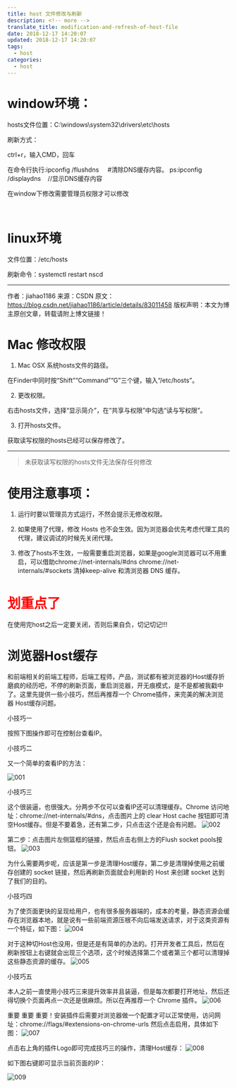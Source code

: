 ```yaml
---
title: host 文件修改与刷新
description: <!-- more -->
translate_title: modification-and-refresh-of-host-file
date: 2018-12-17 14:20:07
updated: 2018-12-17 14:20:07
tags:
  - host
categories:
  - host
---
```


# window环境：

hosts文件位置：C:\windows\system32\drivers\etc\hosts

刷新方式：

ctrl+r，输入CMD，回车

在命令行执行:ipconfig /flushdns     #清除DNS缓存内容。
ps:ipconfig /displaydns    //显示DNS缓存内容

在window下修改需要管理员权限才可以修改

 

# linux环境

文件位置：/etc/hosts

刷新命令：systemctl restart nscd

--------------------- 
作者：jiahao1186 
来源：CSDN 
原文：https://blog.csdn.net/jiahao1186/article/details/83011458 
版权声明：本文为博主原创文章，转载请附上博文链接！


# Mac 修改权限

1. Mac OSX 系统hosts文件的路径。

在Finder中同时按“Shift”“Command”“G”三个键，输入“/etc/hosts”。

2. 更改权限。

右击hosts文件，选择“显示简介”，在“共享与权限”中勾选“读与写权限”。

3. 打开hosts文件。

获取读写权限的hosts已经可以保存修改了。


------------------------------------

> 未获取读写权限的hosts文件无法保存任何修改


# 使用注意事项：
1. 运行时要以管理员方式运行，不然会提示无修改权限。

2. 如果使用了代理，修改 Hosts 也不会生效。因为浏览器会优先考虑代理工具的代理，建议调试的时候先关闭代理。

3. 修改了hosts不生效，一般需要重启浏览器，如果是google浏览器可以不用重启，可以借助chrome://net-internals/#dns  chrome://net-internals/#sockets  清掉keep-alive 和清浏览器 DNS 缓存。


# <font style="color: red; font-size: 30px;">划重点了</font>

在使用完host之后一定要关闭，否则后果自负，切记切记!!!

 

 # 浏览器Host缓存

 和前端相关的前端工程师，后端工程师，产品，测试都有被浏览器的Host缓存折磨疯的经历吧，不停的刷新页面，重启浏览器，开无痕模式，是不是都被我戳中了。这里先提供一些小技巧，然后再推荐一个 Chrome插件，来完美的解决浏览器 Host缓存问题。

小技巧一

按照下图操作即可在控制台查看IP。

小技巧二

又一个简单的查看IP的方法：

![001](/images/host/001.JPEG)

小技巧三

这个很装逼，也很强大。分两步不仅可以查看IP还可以清理缓存。Chrome 访问地址：chrome://net-internals/#dns，点击图片上的 clear Host cache 按钮即可清空Host缓存。但是不要着急，还有第二步，只点击这个还是会有问题。
![002](/images/host/002.JPEG)

第二步：点击图片左侧篮框的链接，然后点击右侧上方的Flush socket pools按钮。
![003](/images/host/003.JPEG)

为什么需要两步呢，应该是第一步是清理Host缓存，第二步是清理掉使用之前缓存创建的 socket 链接，然后再刷新页面就会利用新的 Host 来创建 socket 达到了我们的目的。

小技巧四

为了使页面更快的呈现给用户，也有很多服务器端的，成本的考量，静态资源会缓存在浏览器本地，就是说有一些前端资源压根不向后端发送请求，对于这类资源有一个特征，如下图：
![004](/images/host/004.JPEG)

对于这种切Host也没用，但是还是有简单的办法的。打开开发者工具后，然后在刷新按钮上右键就会出现三个选项，这个时候选择第二个或者第三个都可以清理掉这些静态资源的缓存。
![005](/images/host/005.JPEG)

小技巧五

本人之前一直使用小技巧三来提升效率并且装逼，但是每次都要打开地址，然后还得切换个页面再点一次还是很麻烦。所以在再推荐一个 Chrome 插件。
![006](/images/host/006.JPEG)

重要 重要 重要！安装插件后需要对浏览器做一个配置才可以正常使用，访问网址：chrome://flags/#extensions-on-chrome-urls 然后点击启用，具体如下图：
![007](/images/host/007.JPEG)

点击右上角的插件Logo即可完成技巧三的操作，清理Host缓存：
![008](/images/host/008.JPEG)

如下图右键即可显示当前页面的IP：

![009](/images/host/009.JPEG)